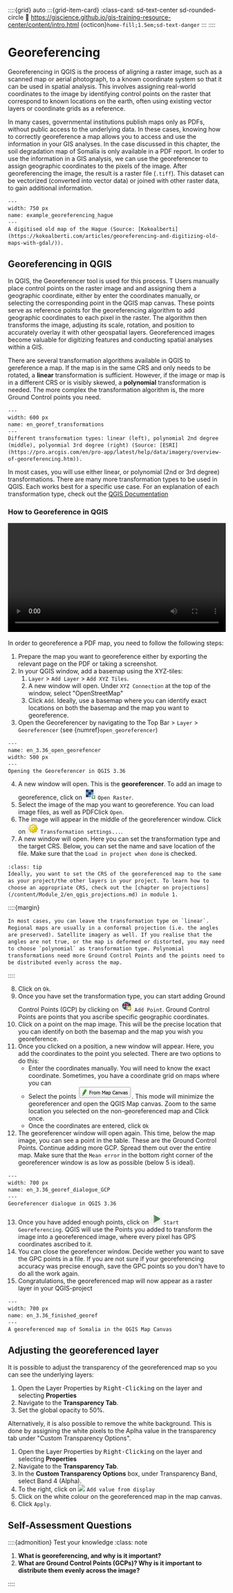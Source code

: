 ::::{grid} auto
:::{grid-item-card}
:class-card: sd-text-center sd-rounded-circle
:link: https://giscience.github.io/gis-training-resource-center/content/intro.html 
{octicon}`home-fill;1.5em;sd-text-danger`
:::
::::


# Georeferencing 

Georeferencing in QGIS is the process of aligning a raster image, such as a scanned map or aerial photograph, to a 
known coordinate system so that it can be used in spatial analysis. This involves assigning real-world coordinates to 
the image by identifying control points on the raster that correspond to known locations on the earth, often using 
existing vector layers or coordinate grids as a reference.

In many cases, governmental institutions publish maps only as PDFs, without public access to the underlying data. In 
these cases, knowing how to correctly georeference a map allows you to access and use the information in your GIS 
analyses. In the case discussed in this chapter, the soil degradation map of Somalia is only available in a PDF report. In order to use the information in a GIS analysis, we can use the georeferencer to assign geographic coordinates to the pixels of the image. After georeferencing the image, the result is a raster file (`.tiff`). This dataset can be vectorized (converted into vector data) or joined with other raster data, to gain additional information.

```{figure} /fig/example_georefencing_hague.png
---
width: 750 px
name: example_georeferencing_hague
---
A digitised old map of the Hague (Source: [Kokoalberti](https://kokoalberti.com/articles/georeferencing-and-digitizing-old-maps-with-gdal/)).
```

<!--ADD: Pictures of maps available in pdf reports-->

## Georeferencing in QGIS

In QGIS, the Georeferencer tool is used for this process. T Users manually place control points on the raster image and 
and assigning them a geographic coordinate, either by enter the coordinates manually, or selecting the corresponding
point in the QGIS map canvas. These points serve as reference points for the georeferencing algorithm to add geographic 
coordinates to each pixel in the raster. The algorithm then transforms the 
image, adjusting its scale, rotation, and position to accurately overlay it with other geospatial layers. Georeferenced 
images become valuable for digitizing features and conducting spatial analyses within a GIS.

There are several transformation algorithms available in QGIS to gereference a map. If the map is in the same CRS and only needs to be rotated, 
a __linear__ transformation is sufficient. However, if the image or map is in a different CRS or is visibly skewed, a __polynomial__ transformation 
is needed. The more complex the transformation algorithm is, the more Ground Control points you need. 

```{figure} /fig/en_georef_transformations.png
---
width: 600 px
name: en_georef_transformations
---
Different transformation types: linear (left), polynomial 2nd degree (middle), polyonmial 3rd degree (right) (Source: [ESRI](https://pro.arcgis.com/en/pro-app/latest/help/data/imagery/overview-of-georeferencing.htm)).
```

In most cases, you will use either linear, or polynomial (2nd or 3rd degree) transformations. There are many more 
transformation types to be used in QGIS. Each works best for a specific use case. For an explanation of each 
transformation type, check out the [QGIS Documentation](https://docs.qgis.org/3.34/en/docs/user_manual/working_with_raster/georeferencer.html)


### How to Georeference in QGIS

<video width="100%" controls src="https://github.com/GIScience/gis-training-resource-center/raw/main/fig/en_3.36_georeferencing_howto.mp4"></video>

In order to georeference a PDF map, you need to follow the following steps:

1. Prepare the map you want to georeference either by exporting the relevant page on the PDF or taking a screenshot.
2. In your QGIS window, add a basemap using the XYZ-tiles:
    1. `Layer` > `Add Layer` > `Add XYZ Tiles`. 
    2. A new window will open. Under `XYZ Connection` at the top of the window, select "OpenStreetMap"
    3. Click `Add`.
Ideally, use a basemap where you can identify exact locations on both the basemap and the map you want to georeference.
3. Open the Georeferencer by navigating to the Top Bar > `Layer` > `Georeferencer` (see {numref}`open_georeferencer`)

```{figure} /fig/en_3.36_open_georefencer.png
---
name: en_3.36_open_georefencer
width: 500 px
---
Opening the Georeferencer in QGIS 3.36
```

4. A new window will open. This is the __georeferencer__. To add an image to georeference, click on ![](/fig/3.36_add_raster_georef.png) `Open Raster`.
5. Select the image of the map you want to georeference. You can load image files, as well as PDFClick `Open`.
6. The image will appear in the middle of the georeferencer window. Click on ![](/fig/3.36_georef_transformation_settings.png) `Transformation settings...`.
7. A new window will open. Here you can set the transformation type and the target CRS. Below, you can set the name and save location of the file. Make sure that the `Load in project when done` is checked. 

```{note} Setting the appropriate Coordinate Reference System 
:class: tip
Ideally, you want to set the CRS of the georeferenced map to the same as your project/the other layers in your project. To learn how to choose an appropriate CRS, check out the [chapter on projections](/content/Module_2/en_qgis_projections.md) in module 1.
```

::::{margin}

```{note}
In most cases, you can leave the transformation type on `linear`. Regional maps are usually in a conformal projection (i.e. the angles are preserved). Satellite imagery as well. If you realise that the angles are not true, or the map is deformed or distorted, you may need to choose `polynomial` as transformation type. Polynomial transformations need more Ground Control Points and the points need to be distributed evenly across the map.
```

::::

8. Click on `Ok`. 
9. Once you have set the transformation type, you can start adding Ground Control Points (GCP) by clicking on ![](/fig/3.36_georef_add_point.png) `Add Point`. Ground Control Points are points that you ascribe specific geographic coordinates. 
10. Click on a point on the map image. This will be the precise location that you can identify on both the basemap and the map you wish you georeference. 
11. Once you clicked on a position, a new window will appear. Here, you add the coordinates to the point you selected. There are two options to do this:  
    - Enter the coordinates manually. You will need to know the exact coordinate. Sometimes, you have a coordinate grid on maps where you can 
    - Select the points ![](/fig/en_3.36_georef_select_from_canvas.png). This mode will minimize the georeferencer and open the QGIS Map canvas. Zoom to the same location you selected on the non-georeferenced map and Click once.
    - Once the coordinates are entered, click `Ok`
12. The georeferencer window will open again. This time, below the map image, you can see a point in the table. These are the Ground Control Points. Continue adding more GCP. Spread them out over the entire map. Make sure that the `Mean error` in the bottom right corner of the georeferencer window is as low as possible (below 5 is ideal). 

```{figure} /fig/en_3.36_georef_dialogue_GCP.png
---
width: 700 px
name: en_3.36_georef_dialogue_GCP
---
Georeferencer dialogue in QGIS 3.36
```

13. Once you have added enough points, click on ![](/fig/3.36_start_georef.png) `Start Georeferencing`. QGIS will use the Points you added to transform the image into a georeferenced image, where every pixel has GPS coordinates ascribed to it. 
14. You can close the georefencer window. Decide wether you want to save the GPC points in a file. If you are not sure if your georeferencing accuracy was precise enough, save the GPC points so you don't have to do all the work again. 
15. Congratulations, the georeferenced map will now appear as a raster layer in your QGIS-project


```{figure} /fig/en_3.36_finished_georef.png
---
width: 700 px
name: en_3.36_finished_georef
---
A georeferenced map of Somalia in the QGIS Map Canvas
```

## Adjusting the georeferenced layer

It is possible to adjust the transparency of the georeferenced map so you can see the underlying layers:

1. Open the Layer Properties by <kbd>Right-Clicking</kbd> on the layer and selecting __Properties__
2. Navigate to the __Transparency Tab__.
3. Set the global opacity to 50%.

Alternatively, it is also possible to remove the white background. This is done by assigning the white pixels to the Aplha value in the transparency tab under "Custom Transparency Options".

1. Open the Layer Properties by <kbd>Right-Clicking</kbd> on the layer and selecting __Properties__
2. Navigate to the __Transparency Tab__.
3. In the __Custom Transparency Options__ box, under Transparency Band, select Band 4 (Alpha).
4. To the right, click on ![](/fig/en_3.36_add_value_from_display) `Add value from display`
5. Click on the white colour on the georeferenced map in the map canvas.
6. Click `Apply`.

<!--What errors to avoid-->

<!--TIPS and TRICKS
Avoid QGIS Bug, Dock the georef window,...?-->

## Self-Assessment Questions

::::{admonition} Test your knowledge
:class: note 

1. __What is georeferencing, and why is it important?__
2. __What are Ground Control Points (GCPs)? Why is it important to distribute them evenly across the image?__

::::